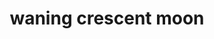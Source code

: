 ---
layout: smileys&emotion
title: waning crescent moon
emoji: waning_crescent_moon
permalink: 🌘.html
image: assets/img/3moji/waning_crescent_moon.png
---